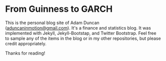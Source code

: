 # From Guinness to GARCH

This is the personal blog site of Adam Duncan (aduncaninmotion@gmail.com). It's a finance and statistics
blog. It was implemented with Jekyll, Jekyll-Bootstap, and Twitter Bootstrap. Feel free to sample any of 
the items in the blog or in my other repositories, but please credit appropriately.

Thanks for reading!